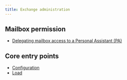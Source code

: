 ```yaml
---
title: Exchange administration
---
```


## Mailbox permission
- [Delegating mailbox access to a Personal Assistant (PA) ](./setup-personal-assistant)

## Core entry points
- [Configuration ](./configure)
- [Load](./load.md)
